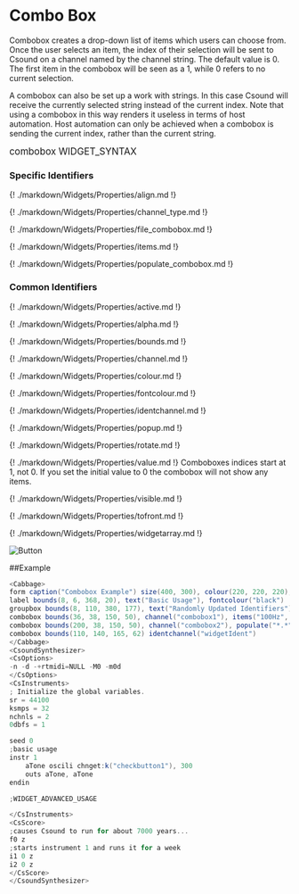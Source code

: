 # Combo Box

Combobox creates a drop-down list of items which users can choose from. Once the user selects an item, the index of their selection will be sent to Csound on a channel named by the channel string. The default value is 0. The first item in the combobox will be seen as a 1, while 0 refers to no current selection.

A combobox can also be set up a work with strings. In this case Csound will receive the currently selected string instead of the current index. Note that using a combobox in this way renders it useless in terms of host automation. Host automation can only be achieved when a combobox is sending the current index, rather than the current string.  


<big></pre>
combobox WIDGET_SYNTAX
</pre></big>

### Specific Identifiers

{! ./markdown/Widgets/Properties/align.md !} 

{! ./markdown/Widgets/Properties/channel_type.md !} 

{! ./markdown/Widgets/Properties/file_combobox.md !} 

{! ./markdown/Widgets/Properties/items.md !} 

{! ./markdown/Widgets/Properties/populate_combobox.md !} 


### Common Identifiers
{! ./markdown/Widgets/Properties/active.md !}   

{! ./markdown/Widgets/Properties/alpha.md !}  

{! ./markdown/Widgets/Properties/bounds.md !}   

{! ./markdown/Widgets/Properties/channel.md !} 

{! ./markdown/Widgets/Properties/colour.md !}   

{! ./markdown/Widgets/Properties/fontcolour.md !}  

{! ./markdown/Widgets/Properties/identchannel.md !}  

{! ./markdown/Widgets/Properties/popup.md !}  

{! ./markdown/Widgets/Properties/rotate.md !}   

{! ./markdown/Widgets/Properties/value.md !}  Comboboxes indices start at 1, not 0. If you set the initial value to 0 the combobox will not show any items.  

{! ./markdown/Widgets/Properties/visible.md !}   

{! ./markdown/Widgets/Properties/tofront.md !} 

{! ./markdown/Widgets/Properties/widgetarray.md !}  

<!--(End of identifiers)/-->

![Button](../images/combobox.gif)

##Example
<!--(Widget Example)/-->
```csharp
<Cabbage>
form caption("Combobox Example") size(400, 300), colour(220, 220, 220), pluginID("def1")
label bounds(8, 6, 368, 20), text("Basic Usage"), fontcolour("black")
groupbox bounds(8, 110, 380, 177), text("Randomly Updated Identifiers")
combobox bounds(36, 38, 150, 50), channel("combobox1"), items("100Hz", "200Hz", "300Hz")
combobox bounds(200, 38, 150, 50), channel("combobox2"), populate("*.*", ".")
combobox bounds(110, 140, 165, 62) identchannel("widgetIdent")
</Cabbage>
<CsoundSynthesizer>
<CsOptions>
-n -d -+rtmidi=NULL -M0 -m0d 
</CsOptions>
<CsInstruments>
; Initialize the global variables. 
sr = 44100
ksmps = 32
nchnls = 2
0dbfs = 1

seed 0 
;basic usage
instr 1
    aTone oscili chnget:k("checkbutton1"), 300
    outs aTone, aTone    
endin

;WIDGET_ADVANCED_USAGE

</CsInstruments>
<CsScore>
;causes Csound to run for about 7000 years...
f0 z
;starts instrument 1 and runs it for a week
i1 0 z
i2 0 z
</CsScore>
</CsoundSynthesizer>
```
<!--(End Widget Example)/-->
